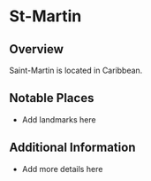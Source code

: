 # St-Martin
## Overview
Saint-Martin is located in Caribbean.

## Notable Places
- Add landmarks here

## Additional Information
- Add more details here
